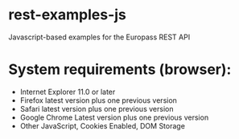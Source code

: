 rest-examples-js
================

Javascript-based examples for the Europass REST API

System requirements (browser):
====================

- Internet Explorer	11.0 or later
- Firefox latest version plus one previous version
- Safari latest version plus one previous version
- Google Chrome	Latest version plus one previous version
- Other	JavaScript, Cookies Enabled, DOM Storage

